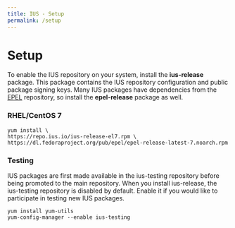 ```yaml
---
title: IUS - Setup
permalink: /setup
---
```


# Setup

To enable the IUS repository on your system, install the **ius-release**
package.  This package contains the IUS repository configuration and public
package signing keys.  Many IUS packages have dependencies from the
[EPEL][epel] repository, so install the **epel-release** package as well.

### RHEL/CentOS 7

```
yum install \
https://repo.ius.io/ius-release-el7.rpm \
https://dl.fedoraproject.org/pub/epel/epel-release-latest-7.noarch.rpm
```

### Testing

IUS packages are first made available in the ius-testing repository before
being promoted to the main repository.  When you install ius-release, the
ius-testing repository is disabled by default.  Enable it if you would like to
participate in testing new IUS packages.

```
yum install yum-utils
yum-config-manager --enable ius-testing
```

[epel]: https://fedoraproject.org/wiki/EPEL
